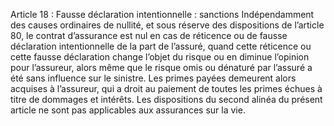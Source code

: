 Article 18 : Fausse déclaration intentionnelle : sanctions
Indépendamment des causes ordinaires de nullité, et sous réserve des dispositions de l’article 80, le contrat d’assurance est nul en cas de réticence ou de fausse déclaration intentionnelle de la part de l’assuré, quand cette réticence ou cette fausse déclaration change l’objet du risque ou en diminue l’opinion pour l’assureur, alors même que le risque omis ou dénaturé par l’assuré a été sans influence sur le sinistre.
Les primes payées demeurent alors acquises à l’assureur, qui a droit au paiement de toutes les primes échues à titre de dommages et intérêts.
Les dispositions du second alinéa du présent article ne sont pas applicables aux assurances sur la vie.